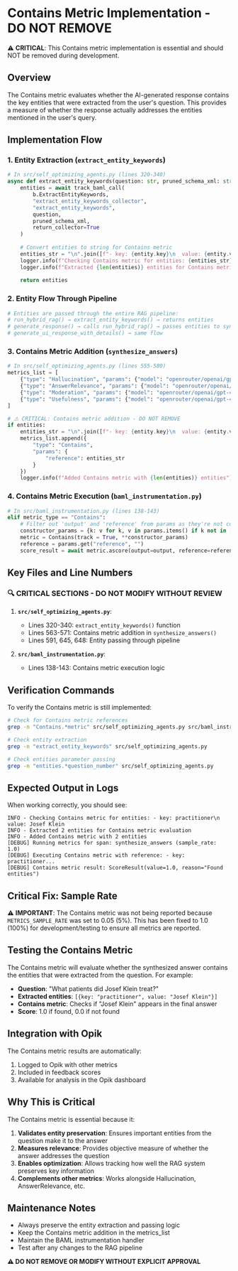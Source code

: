 # Contains Metric Implementation - DO NOT REMOVE

⚠️ **CRITICAL**: This Contains metric implementation is essential and should NOT be removed during development.

## Overview

The Contains metric evaluates whether the AI-generated response contains the key entities that were extracted from the user's question. This provides a measure of whether the response actually addresses the entities mentioned in the user's query.

## Implementation Flow

### 1. Entity Extraction (`extract_entity_keywords`)
```python
# In src/self_optimizing_agents.py (lines 320-340)
async def extract_entity_keywords(question: str, pruned_schema_xml: str):
    entities = await track_baml_call(
        b.ExtractEntityKeywords,
        "extract_entity_keywords_collector", 
        "extract_entity_keywords",
        question,
        pruned_schema_xml,
        return_collector=True
    )
    
    # Convert entities to string for Contains metric
    entities_str = "\n".join([f"- key: {entity.key}\n  value: {entity.value}" for entity in entities])
    logger.info(f"Checking Contains metric for entities: {entities_str}")
    logger.info(f"Extracted {len(entities)} entities for Contains metric evaluation")
    
    return entities
```

### 2. Entity Flow Through Pipeline
```python
# Entities are passed through the entire RAG pipeline:
# run_hybrid_rag() → extract_entity_keywords() → returns entities
# generate_response() → calls run_hybrid_rag() → passes entities to synthesize_answers()
# generate_ui_response_with_details() → same flow
```

### 3. Contains Metric Addition (`synthesize_answers`)
```python
# In src/self_optimizing_agents.py (lines 555-580)
metrics_list = [
    {"type": "Hallucination", "params": {"model": "openrouter/openai/gpt-4o"}},
    {"type": "AnswerRelevance", "params": {"model": "openrouter/openai/gpt-4o"}},
    {"type": "Moderation", "params": {"model": "openrouter/openai/gpt-4o"}},
    {"type": "Usefulness", "params": {"model": "openrouter/openai/gpt-4o"}},
]

# ⚠️ CRITICAL: Contains metric addition - DO NOT REMOVE
if entities:
    entities_str = "\n".join([f"- key: {entity.key}\n  value: {entity.value}" for entity in entities])
    metrics_list.append({
        "type": "Contains", 
        "params": {
            "reference": entities_str
        }
    })
    logger.info(f"Added Contains metric with {len(entities)} entities")
```

### 4. Contains Metric Execution (`baml_instrumentation.py`)
```python
# In src/baml_instrumentation.py (lines 138-143)
elif metric_type == "Contains":
    # Filter out 'output' and 'reference' from params as they're not constructor parameters
    constructor_params = {k: v for k, v in params.items() if k not in ["output", "reference"]}
    metric = Contains(track = True, **constructor_params)
    reference = params.get("reference", "")
    score_result = await metric.ascore(output=output, reference=reference)
```

## Key Files and Line Numbers

### 🔍 **CRITICAL SECTIONS - DO NOT MODIFY WITHOUT REVIEW**

1. **`src/self_optimizing_agents.py`**:
   - Lines 320-340: `extract_entity_keywords()` function
   - Lines 563-571: Contains metric addition in `synthesize_answers()`
   - Lines 591, 645, 648: Entity passing through pipeline

2. **`src/baml_instrumentation.py`**:
   - Lines 138-143: Contains metric execution logic

## Verification Commands

To verify the Contains metric is still implemented:

```bash
# Check for Contains metric references
grep -n "Contains.*metric" src/self_optimizing_agents.py src/baml_instrumentation.py

# Check entity extraction
grep -n "extract_entity_keywords" src/self_optimizing_agents.py

# Check entities parameter passing
grep -n "entities.*question_number" src/self_optimizing_agents.py
```

## Expected Output in Logs

When working correctly, you should see:
```
INFO - Checking Contains metric for entities: - key: practitioner\n  value: Josef Klein
INFO - Extracted 2 entities for Contains metric evaluation  
INFO - Added Contains metric with 2 entities
[DEBUG] Running metrics for span: synthesize_answers (sample_rate: 1.0)
[DEBUG] Executing Contains metric with reference: - key: practitioner...
[DEBUG] Contains metric result: ScoreResult(value=1.0, reason="Found entities")
```

## Critical Fix: Sample Rate

⚠️ **IMPORTANT**: The Contains metric was not being reported because `METRICS_SAMPLE_RATE` was set to 0.05 (5%). This has been fixed to 1.0 (100%) for development/testing to ensure all metrics are reported.

## Testing the Contains Metric

The Contains metric will evaluate whether the synthesized answer contains the entities that were extracted from the question. For example:

- **Question**: "What patients did Josef Klein treat?"
- **Extracted entities**: `[{key: "practitioner", value: "Josef Klein"}]`
- **Contains metric**: Checks if "Josef Klein" appears in the final answer
- **Score**: 1.0 if found, 0.0 if not found

## Integration with Opik

The Contains metric results are automatically:
1. Logged to Opik with other metrics
2. Included in feedback scores
3. Available for analysis in the Opik dashboard

## Why This is Critical

The Contains metric is essential because it:
1. **Validates entity preservation**: Ensures important entities from the question make it to the answer
2. **Measures relevance**: Provides objective measure of whether the answer addresses the question
3. **Enables optimization**: Allows tracking how well the RAG system preserves key information
4. **Complements other metrics**: Works alongside Hallucination, AnswerRelevance, etc.

## Maintenance Notes

- Always preserve the entity extraction and passing logic
- Keep the Contains metric addition in the metrics_list
- Maintain the BAML instrumentation handler
- Test after any changes to the RAG pipeline

**⚠️ DO NOT REMOVE OR MODIFY WITHOUT EXPLICIT APPROVAL**